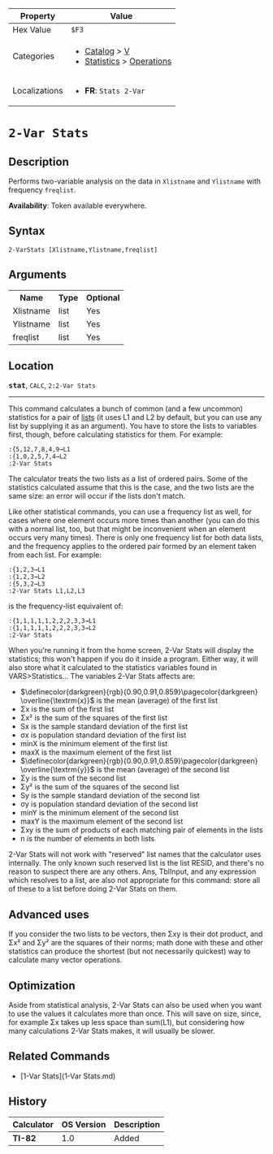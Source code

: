 | Property      | Value |
|---------------|-------|
| Hex Value     | `$F3`|
| Categories    | <ul><li>[Catalog](<../categories/Catalog.md>) > [V](<../categories/Catalog.md#V>)</li><li>[Statistics](<../categories/Statistics.md>) > [Operations](<../categories/Statistics.md#Operations>)</li></ul> |
| Localizations | <ul><li><b>FR</b>: `Stats 2-Var `</li></ul> |

# `2-Var Stats `

## Description
Performs two-variable analysis on the data in `Xlistname` and `Ylistname` with frequency `freqlist`.


<b>Availability</b>: Token available everywhere.

## Syntax
`2-VarStats [Xlistname,Ylistname,freqlist]`

## Arguments
<table>
<tr><th>Name</th><th>Type</th><th>Optional</th></tr>

<tr><td>Xlistname</td><td>list</td><td>Yes</td></tr>

<tr><td>Ylistname</td><td>list</td><td>Yes</td></tr>

<tr><td>freqlist</td><td>list</td><td>Yes</td></tr>

</table>

## Location
<tt><kbd><b>stat</b></kbd></tt>, `CALC`, `2:2-Var Stats`
<hr>

This command calculates a bunch of common (and a few uncommon) statistics for a pair of [lists](lists.md) (it uses L1 and L2 by default, but you can use any list by supplying it as an argument). You have to store the lists to variables first, though, before calculating statistics for them. For example:

```ti-basic
:{5,12,7,8,4,9→L1
:{1,0,2,5,7,4→L2
:2-Var Stats
```

The calculator treats the two lists as a list of ordered pairs. Some of the statistics calculated assume that this is the case, and the two lists are the same size: an error will occur if the lists don't match.

Like other statistical commands, you can use a frequency list as well, for cases where one element occurs more times than another (you can do this with a normal list, too, but that might be inconvenient when an element occurs very many times). There is only one frequency list for both data lists, and the frequency applies to the ordered pair formed by an element taken from each list. For example:

```ti-basic
:{1,2,3→L1
:{1,2,3→L2
:{5,3,2→L3
:2-Var Stats L1,L2,L3
```

  
is the frequency-list equivalent of:

```ti-basic
:{1,1,1,1,1,2,2,2,3,3→L1
:{1,1,1,1,1,2,2,2,3,3→L2
:2-Var Stats
```

When you're running it from the home screen, 2-Var Stats will display the statistics; this won't happen if you do it inside a program. Either way, it will also store what it calculated to the statistics variables found in VARS>Statistics… The variables 2-Var Stats affects are:

*   $\definecolor{darkgreen}{rgb}{0.90,0.91,0.859}\pagecolor{darkgreen} \overline{\textrm{x}}$ is the mean (average) of the first list
*   Σx is the sum of the first list
*   Σx² is the sum of the squares of the first list
*   Sx is the sample standard deviation of the first list
*   σx is population standard deviation of the first list
*   minX is the minimum element of the first list
*   maxX is the maximum element of the first list
*   $\definecolor{darkgreen}{rgb}{0.90,0.91,0.859}\pagecolor{darkgreen} \overline{\textrm{y}}$ is the mean (average) of the second list
*   Σy is the sum of the second list
*   Σy² is the sum of the squares of the second list
*   Sy is the sample standard deviation of the second list
*   σy is population standard deviation of the second list
*   minY is the minimum element of the second list
*   maxY is the maximum element of the second list
*   Σxy is the sum of products of each matching pair of elements in the lists
*   n is the number of elements in both lists

2-Var Stats will not work with "reserved" list names that the calculator uses internally. The only known such reserved list is the list RESID, and there's no reason to suspect there are any others. Ans, TblInput, and any expression which resolves to a list, are also not appropriate for this command: store all of these to a list before doing 2-Var Stats on them.

## Advanced uses

If you consider the two lists to be vectors, then Σxy is their dot product, and Σx² and Σy² are the squares of their norms; math done with these and other statistics can produce the shortest (but not necessarily quickest) way to calculate many vector operations.

## Optimization

Aside from statistical analysis, 2-Var Stats can also be used when you want to use the values it calculates more than once. This will save on size, since, for example Σx takes up less space than sum(L1), but considering how many calculations 2-Var Stats makes, it will usually be slower.

## Related Commands

*   [1-Var Stats](1-Var Stats.md)

## History
| Calculator | OS Version | Description |
|------------|------------|-------------|
| <b>TI-82</b> | 1.0 | Added |


